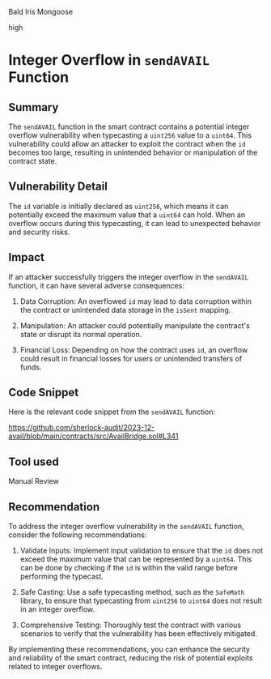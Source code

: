 Bald Iris Mongoose

high

# Integer Overflow in `sendAVAIL` Function

## Summary
The `sendAVAIL` function in the smart contract contains a potential integer overflow vulnerability when typecasting a `uint256` value to a `uint64`. This vulnerability could allow an attacker to exploit the contract when the `id` becomes too large, resulting in unintended behavior or manipulation of the contract state.

## Vulnerability Detail
The `id` variable is initially declared as `uint256`, which means it can potentially exceed the maximum value that a `uint64` can hold. When an overflow occurs during this typecasting, it can lead to unexpected behavior and security risks.

## Impact
If an attacker successfully triggers the integer overflow in the `sendAVAIL` function, it can have several adverse consequences:

1. Data Corruption: An overflowed `id` may lead to data corruption within the contract or unintended data storage in the `isSent` mapping.

2. Manipulation: An attacker could potentially manipulate the contract's state or disrupt its normal operation.

3. Financial Loss: Depending on how the contract uses `id`, an overflow could result in financial losses for users or unintended transfers of funds.

## Code Snippet
Here is the relevant code snippet from the `sendAVAIL` function:

https://github.com/sherlock-audit/2023-12-avail/blob/main/contracts/src/AvailBridge.sol#L341

## Tool used

Manual Review

## Recommendation
To address the integer overflow vulnerability in the `sendAVAIL` function, consider the following recommendations:

1. Validate Inputs: Implement input validation to ensure that the `id` does not exceed the maximum value that can be represented by a `uint64`. This can be done by checking if the `id` is within the valid range before performing the typecast.

2. Safe Casting: Use a safe typecasting method, such as the `SafeMath` library, to ensure that typecasting from `uint256` to `uint64` does not result in an integer overflow.

3. Comprehensive Testing: Thoroughly test the contract with various scenarios to verify that the vulnerability has been effectively mitigated.

By implementing these recommendations, you can enhance the security and reliability of the smart contract, reducing the risk of potential exploits related to integer overflows.